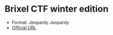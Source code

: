 # Brixel CTF winter edition

* Format: Jeopardy Jeopardy
* [Official URL](https://ctf.brixel.space/)
